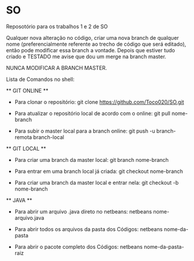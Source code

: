 # SO
Reposotório para os trabalhos 1 e 2 de SO

Qualquer nova alteração no código, criar uma nova branch de qualquer nome (preferencialmente referente ao trecho de código que será editado), então pode modificar essa branch a vontade. Depois que estiver tudo criado e TESTADO me avise que dou um merge na branch master.

NUNCA MODIFICAR A BRANCH MASTER.

Lista de Comandos no shell:

** GIT ONLINE **
- Para clonar o repositório:
git clone https://github.com/Toco020/SO.git

- Para atualizar o repositório local de acordo com o online:
git pull nome-branch

- Para subir o master local para a branch online:
git push -u branch-remota branch-local

** GIT LOCAL **
- Para criar uma branch da master local:
git branch nome-branch

- Para entrar em uma branch local já criada:
git checkout nome-branch

- Para criar uma branch da master local e entrar nela:
git checkout -b nome-branch

** JAVA **
- Para abrir um arquivo .java direto no netbeans:
netbeans nome-arquivo.java

- Para abrir todos os arquivos da pasta dos Códigos:
netbeans nome-da-pasta

- Para abrir o pacote completo dos Códigos:
netbeans nome-da-pasta-raiz

